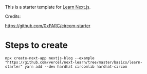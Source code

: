 This is a starter template for [Learn Next.js](https://nextjs.org/learn).

Credits:

https://github.com/0xPARC/circom-starter

# Steps to create

`
npx create-next-app nextjs-blog --example "https://github.com/vercel/next-learn/tree/master/basics/learn-starter"
yarn add --dev hardhat circomlib hardhat-circom
`